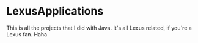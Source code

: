 # LexusApplications
This is all the projects that I did with Java. It's all Lexus related, if you're a Lexus fan. Haha
